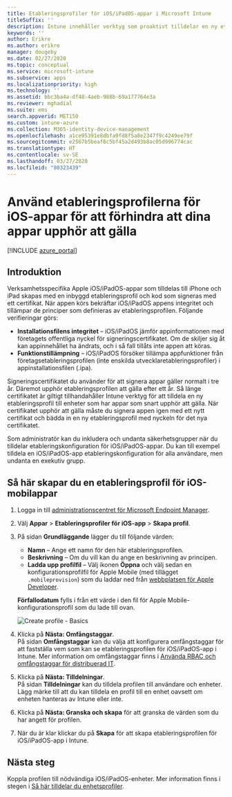 ```yaml
---
title: Etableringsprofiler för iOS/iPadOS-appar i Microsoft Intune
titleSuffix: ''
description: Intune innehåller verktyg som proaktivt tilldelar en ny etableringsprofil till enheter som har appar som snart upphör att gälla.
keywords: ''
author: Erikre
ms.author: erikre
manager: dougeby
ms.date: 02/27/2020
ms.topic: conceptual
ms.service: microsoft-intune
ms.subservice: apps
ms.localizationpriority: high
ms.technology: ''
ms.assetid: bbc3ba4a-df48-4aeb-988b-69a177764e3a
ms.reviewer: mghadial
ms.suite: ems
search.appverid: MET150
ms.custom: intune-azure
ms.collection: M365-identity-device-management
ms.openlocfilehash: a1ce95391e8dbfa9fd8f5a8e2347f9c4249ee79f
ms.sourcegitcommit: e2567b5beaf6c5bf45a2d493b8ac05d996774cac
ms.translationtype: HT
ms.contentlocale: sv-SE
ms.lasthandoff: 03/27/2020
ms.locfileid: "80323439"
---
```

# <a name="use-ios-app-provisioning-profiles-to-prevent-your-apps-from-expiring"></a>Använd etableringsprofilerna för iOS-appar för att förhindra att dina appar upphör att gälla

[!INCLUDE [azure_portal](../includes/azure_portal.md)]

## <a name="introduction"></a>Introduktion

Verksamhetsspecifika Apple iOS/iPadOS-appar som tilldelas till iPhone och iPad skapas med en inbyggd etableringsprofil och kod som signeras med ett certifikat. När appen körs bekräftar iOS/iPadOS appens integritet och tillämpar de principer som definieras av etableringsprofilen. Följande verifieringar görs:

- **Installationsfilens integritet** – iOS/iPadOS jämför appinformationen med företagets offentliga nyckel för signeringscertifikatet. Om de skiljer sig åt kan appinnehållet ha ändrats, och i så fall tillåts inte appen att köras.
- **Funktionstillämpning** – iOS/iPadOS försöker tillämpa appfunktioner från företagsetableringsprofilen (inte enskilda utvecklaretableringsprofiler) i appinstallationsfilen (.ipa).


Signeringscertifikatet du använder för att signera appar gäller normalt i tre år. Däremot upphör etableringsprofilen att gälla efter ett år. Så länge certifikatet är giltigt tillhandahåller Intune verktyg för att tilldela en ny etableringsprofil till enheter som har appar som snart upphör att gälla.
När certifikatet upphör att gälla måste du signera appen igen med ett nytt certifikat och bädda in en ny etableringsprofil med nyckeln för det nya certifikatet.

Som administratör kan du inkludera och undanta säkerhetsgrupper när du tilldelar etableringskonfiguration för iOS/iPadOS-appar. Du kan till exempel tilldela en iOS/iPadOS-app etableringskonfiguration för alla användare, men undanta en exekutiv grupp.

## <a name="how-to-create-an-ios-mobile-app-provisioning-profile"></a>Så här skapar du en etableringsprofil för iOS-mobilappar

1. Logga in till [administrationscentret för Microsoft Endpoint Manager](https://go.microsoft.com/fwlink/?linkid=2109431).
2. Välj **Appar** > **Etableringsprofiler för iOS-app**  > **Skapa profil**.
3. På sidan **Grundläggande** lägger du till följande värden:
    - **Namn** – Ange ett namn för den här etableringsprofilen.
    - **Beskrivning** – Om du vill kan du ange en beskrivning av principen.
    - **Ladda upp profilfil** – Välj ikonen **Öppna** och välj sedan en konfigurationsprofilfil för Apple Mobile (med tillägget `.mobileprovision`) som du laddar ned från [webbplatsen för Apple Developer](https://developer.apple.com/).

   **Förfallodatum** fylls i från ett värde i den fil för Apple Mobile-konfigurationsprofil som du lade till ovan.<br>

   <img alt="Create profile - Basics" src="./media/app-provisioning-profile-ios/app-provisioning-profile-ios-01.png">

4. Klicka på **Nästa: Omfångstaggar**.<br>
   På sidan **Omfångstaggar** kan du välja att konfigurera omfångstaggar för att fastställa vem som kan se etableringsprofilen för iOS/iPadOS-app i Intune. Mer information om omfångstaggar finns i [Använda RBAC och omfångstaggar för distribuerad IT](../fundamentals/scope-tags.md).
5. Klicka på **Nästa: Tilldelningar**.<br>
   På sidan **Tilldelningar** kan du tilldela profilen till användare och enheter. Lägg märke till att du kan tilldela en profil till en enhet oavsett om enheten hanteras av Intune eller inte.
6. Klicka på **Nästa: Granska och skapa** för att granska de värden som du har angett för profilen.
7. När du är klar klickar du på **Skapa** för att skapa etableringsprofilen för iOS/iPadOS-app i Intune. 

## <a name="next-steps"></a>Nästa steg

Koppla profilen till nödvändiga iOS/iPadOS-enheter. Mer information finns i stegen i [Så här tilldelar du enhetsprofiler](../configuration/device-profile-assign.md).
